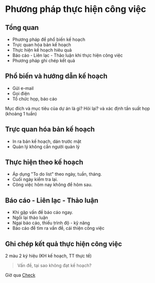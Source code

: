 # Phương pháp thực hiện công việc

## Tổng quan

- Phương pháp để phổ biến kế hoạch
- Trực quan hóa bản kế hoạch
- Thực hiện kế hoạch hiêu quả
- Báo cáo - Liên lạc - Thảo luận khi thực hiện công việc
- Phương pháp ghi chép kết quả

## Phổ biến và hướng dẫn kế hoạch

- Gửi e-mail
- Gọi điện
- Tổ chức họp, báo cáo

Mục đích và mục tiêu của dự án là gì? Hỏi lại? và xác định tần suất họp (khoảng 1 tuần)

## Trực quan hóa bản kế hoạch

- In ra bản kế hoạch, dán trước mặt
- Quản lý không cần người quản lý

## Thực hiện theo kế hoạch

- Áp dụng "To do list" theo ngày, tuần, tháng.
- Cuối ngày kiểm tra lại.
- Công việc hôm nay không để hôm sau.

## Báo cáo - Liên lạc - Thảo luận

- Khi gặp vấn đề báo cáo ngay.
- Ngồi lại thảo luận
- Ngại báo cáo, thiếu trình độ - kỹ năng
- Báo cáo để tìm ra vấn đề, cái thiện công việc

## Ghi chép kết quả thực hiện công việc

2 màu 2 ký hiệu (KH kế hoạch, TT thực tế)
> Vấn đề, tại sao không đạt kế hoạch?

Giờ qua [Check](check.md)